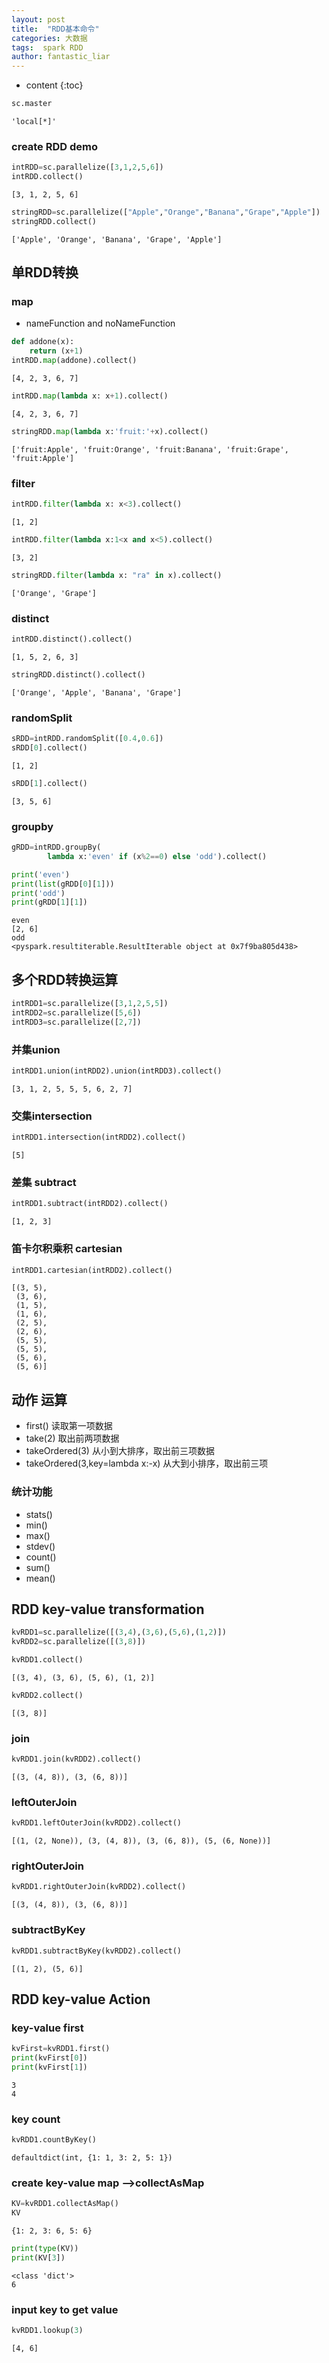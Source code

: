 ```yaml
---
layout: post
title:  "RDD基本命令"
categories: 大数据
tags:  spark RDD
author: fantastic_liar
---
```

* content
{:toc}


```python
sc.master
```




    'local[*]'



### create RDD demo


```python
intRDD=sc.parallelize([3,1,2,5,6])
intRDD.collect()
```




    [3, 1, 2, 5, 6]




```python
stringRDD=sc.parallelize(["Apple","Orange","Banana","Grape","Apple"])
stringRDD.collect()
```




    ['Apple', 'Orange', 'Banana', 'Grape', 'Apple']



## 单RDD转换

### map
* nameFunction and noNameFunction


```python
def addone(x):
    return (x+1)
intRDD.map(addone).collect()
```




    [4, 2, 3, 6, 7]




```python
intRDD.map(lambda x: x+1).collect()
```




    [4, 2, 3, 6, 7]




```python
stringRDD.map(lambda x:'fruit:'+x).collect()
```




    ['fruit:Apple', 'fruit:Orange', 'fruit:Banana', 'fruit:Grape', 'fruit:Apple']



### filter


```python
intRDD.filter(lambda x: x<3).collect()
```




    [1, 2]




```python
intRDD.filter(lambda x:1<x and x<5).collect()
```




    [3, 2]




```python
stringRDD.filter(lambda x: "ra" in x).collect()
```




    ['Orange', 'Grape']



### distinct


```python
intRDD.distinct().collect()
```




    [1, 5, 2, 6, 3]




```python
stringRDD.distinct().collect()
```




    ['Orange', 'Apple', 'Banana', 'Grape']



### randomSplit


```python
sRDD=intRDD.randomSplit([0.4,0.6])
sRDD[0].collect()
```




    [1, 2]




```python
sRDD[1].collect()
```




    [3, 5, 6]



### groupby


```python
gRDD=intRDD.groupBy(
        lambda x:'even' if (x%2==0) else 'odd').collect()
```


```python
print('even')
print(list(gRDD[0][1]))
print('odd')
print(gRDD[1][1])
```

    even
    [2, 6]
    odd
    <pyspark.resultiterable.ResultIterable object at 0x7f9ba805d438>


## 多个RDD转换运算


```python
intRDD1=sc.parallelize([3,1,2,5,5])
intRDD2=sc.parallelize([5,6])
intRDD3=sc.parallelize([2,7])
```

### 并集union


```python
intRDD1.union(intRDD2).union(intRDD3).collect()
```




    [3, 1, 2, 5, 5, 5, 6, 2, 7]



### 交集intersection


```python
intRDD1.intersection(intRDD2).collect()
```




    [5]



### 差集 subtract


```python
intRDD1.subtract(intRDD2).collect()
```




    [1, 2, 3]



### 笛卡尔积乘积 cartesian


```python
intRDD1.cartesian(intRDD2).collect()
```




    [(3, 5),
     (3, 6),
     (1, 5),
     (1, 6),
     (2, 5),
     (2, 6),
     (5, 5),
     (5, 5),
     (5, 6),
     (5, 6)]



## 动作 运算

* first() 读取第一项数据
* take(2)  取出前两项数据
* takeOrdered(3) 从小到大排序，取出前三项数据
* takeOrdered(3,key=lambda  x:-x) 从大到小排序，取出前三项
### 统计功能
* stats() 
* min()
* max()
* stdev()
* count()
* sum()
* mean()

## RDD key-value transformation


```python
kvRDD1=sc.parallelize([(3,4),(3,6),(5,6),(1,2)])
kvRDD2=sc.parallelize([(3,8)])
```


```python
kvRDD1.collect()
```




    [(3, 4), (3, 6), (5, 6), (1, 2)]




```python
kvRDD2.collect()
```




    [(3, 8)]



### join


```python
kvRDD1.join(kvRDD2).collect()
```




    [(3, (4, 8)), (3, (6, 8))]



### leftOuterJoin


```python
kvRDD1.leftOuterJoin(kvRDD2).collect()
```




    [(1, (2, None)), (3, (4, 8)), (3, (6, 8)), (5, (6, None))]



### rightOuterJoin


```python
kvRDD1.rightOuterJoin(kvRDD2).collect()
```




    [(3, (4, 8)), (3, (6, 8))]



### subtractByKey


```python
kvRDD1.subtractByKey(kvRDD2).collect()
```




    [(1, 2), (5, 6)]



## RDD key-value Action

### key-value first


```python
kvFirst=kvRDD1.first()
print(kvFirst[0])
print(kvFirst[1])
```

    3
    4


###  key count


```python
kvRDD1.countByKey()
```




    defaultdict(int, {1: 1, 3: 2, 5: 1})



### create key-value map -->collectAsMap


```python
KV=kvRDD1.collectAsMap()
KV
```




    {1: 2, 3: 6, 5: 6}




```python
print(type(KV))
print(KV[3])
```

    <class 'dict'>
    6


### input key to get value


```python
kvRDD1.lookup(3)
```




    [4, 6]


